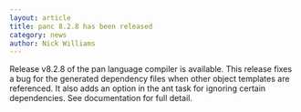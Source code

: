 ```yaml
---
layout: article
title: panc 8.2.8 has been released
category: news
author: Nick Williams
---
```


Release v8.2.8 of the pan language compiler is available.  This release fixes a bug for the generated dependency files when other object templates are referenced.  It also adds an option in the ant task for ignoring certain dependencies.  See documentation for full detail.
